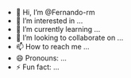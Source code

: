- 👋 Hi, I’m @Fernando-rm
- 👀 I’m interested in ...
- 🌱 I’m currently learning ...
- 💞️ I’m looking to collaborate on ...
- 📫 How to reach me ...
- 😄 Pronouns: ...
- ⚡ Fun fact: ...

<!---
Fernando-rm/Fernando-rm is a ✨ special ✨ repository because its `README.md` (this file) appears on your GitHub profile.
You can click the Preview link to take a look at your changes.
--->
